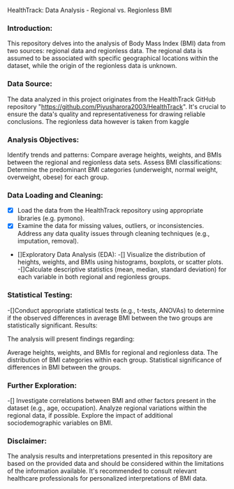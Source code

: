 HealthTrack: Data Analysis - Regional vs. Regionless BMI

### Introduction:

This repository delves into the analysis of Body Mass Index (BMI) data from two sources: regional data and regionless data. The regional data is assumed to be associated with specific geographical locations within the dataset, while the origin of the regionless data is unknown.

### Data Source:

The data analyzed in this project originates from the HealthTrack GitHub repository "https://github.com/Piyusharora2003/HealthTrack".
It's crucial to ensure the data's quality and representativeness for drawing reliable conclusions.
The regionless data however is taken from kaggle 

### Analysis Objectives:

Identify trends and patterns: Compare average heights, weights, and BMIs between the regional and regionless data sets.
Assess BMI classifications: Determine the predominant BMI categories (underweight, normal weight, overweight, obese) for each group.

### Data Loading and Cleaning:
-[x] Load the data from the HealthTrack repository using appropriate libraries (e.g. pymono).
-[x] Examine the data for missing values, outliers, or inconsistencies. Address any data quality issues through cleaning techniques (e.g., imputation, removal).
- []Exploratory Data Analysis (EDA):
-[] Visualize the distribution of heights, weights, and BMIs using histograms, boxplots, or scatter plots.
-[]Calculate descriptive statistics (mean, median, standard deviation) for each variable in both regional and regionless groups.

### Statistical Testing:
-[]Conduct appropriate statistical tests (e.g., t-tests, ANOVAs) to determine if the observed differences in average BMI between the two groups are statistically significant.
Results:

The analysis will present findings regarding:

Average heights, weights, and BMIs for regional and regionless data.
The distribution of BMI categories within each group.
Statistical significance of differences in BMI between the groups.


### Further Exploration:

-[] Investigate correlations between BMI and other factors present in the dataset (e.g., age, occupation).
Analyze regional variations within the regional data, if possible.
Explore the impact of additional sociodemographic variables on BMI.

### Disclaimer:
The analysis results and interpretations presented in this repository are based on the provided data and should be considered within the limitations of the information available. It's recommended to consult relevant healthcare professionals for personalized interpretations of BMI data.
